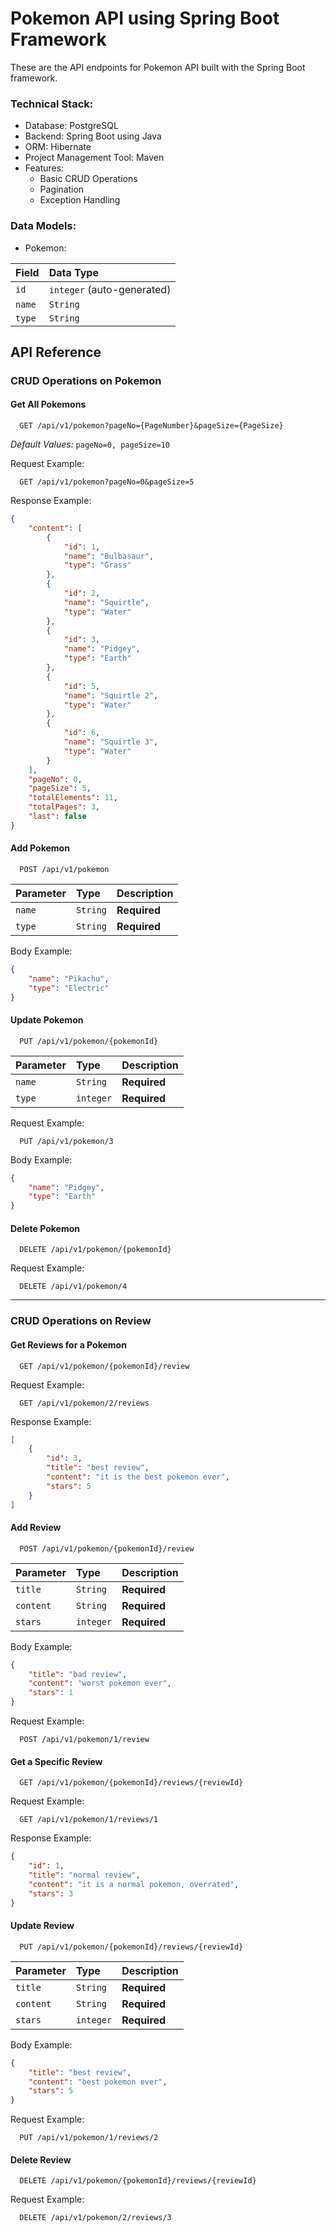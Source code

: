 # Pokemon API using Spring Boot Framework

These are the API endpoints for Pokemon API built with the Spring Boot framework.

### Technical Stack:

* Database: PostgreSQL
* Backend: Spring Boot using Java
* ORM: Hibernate
* Project Management Tool: Maven
* Features:
	- Basic CRUD Operations
	- Pagination
	- Exception Handling

### Data Models:

* Pokemon:

| Field     | Data Type  |
| :-------- | :--------- |
| `id`    | `integer` (auto-generated) |
| `name`    | `String` |
| `type`   | `String` |



## API Reference

### CRUD Operations on Pokemon

#### Get All Pokemons

```http
  GET /api/v1/pokemon?pageNo={PageNumber}&pageSize={PageSize}
```
_Default Values:_ `pageNo=0, pageSize=10`

Request Example:

```http
  GET /api/v1/pokemon?pageNo=0&pageSize=5
```

Response Example:
```json
{
	"content": [
		{
			"id": 1,
			"name": "Bulbasaur",
			"type": "Grass"
		},
		{
			"id": 2,
			"name": "Squirtle",
			"type": "Water"
		},
		{
			"id": 3,
			"name": "Pidgey",
			"type": "Earth"
		},
		{
			"id": 5,
			"name": "Squirtle 2",
			"type": "Water"
		},
		{
			"id": 6,
			"name": "Squirtle 3",
			"type": "Water"
		}
	],
	"pageNo": 0,
	"pageSize": 5,
	"totalElements": 11,
	"totalPages": 3,
	"last": false
}
```

#### Add Pokemon


```http
  POST /api/v1/pokemon
```

| Parameter | Type     | Description                       |
| :-------- | :------- | :-------------------------------- |
| `name`      | `String` | **Required** |
| `type`      | `String` | **Required** |

Body Example:

```json
{
	"name": "Pikachu",
	"type": "Electric"
}
```


#### Update Pokemon

```http
  PUT /api/v1/pokemon/{pokemonId}
```

| Parameter | Type     | Description                       |
| :-------- | :------- | :-------------------------------- |
| `name`      | `String` | **Required**  |
| `type`      | `integer` | **Required** |

Request Example:

```http
  PUT /api/v1/pokemon/3
```

Body Example:
```json
{
	"name": "Pidgey",
	"type": "Earth"
}
```

#### Delete Pokemon

```http
  DELETE /api/v1/pokemon/{pokemonId}
```

Request Example:

```http
  DELETE /api/v1/pokemon/4
```

---------------------

### CRUD Operations on Review


#### Get Reviews for a Pokemon

```http
  GET /api/v1/pokemon/{pokemonId}/review
```

Request Example:

```http
  GET /api/v1/pokemon/2/reviews
```

Response Example:
```json
[
	{
		"id": 3,
		"title": "best review",
		"content": "it is the best pokemon ever",
		"stars": 5
	}
]
```

#### Add Review

```http
  POST /api/v1/pokemon/{pokemonId}/review
```

| Parameter | Type     | Description                       |
| :-------- | :------- | :-------------------------------- |
| `title`      | `String`  | **Required**  |
| `content`    | `String`  | **Required** |
| `stars`      | `integer` | **Required** |


Body Example:
```json
{
	"title": "bad review",
	"content": "worst pokemon ever",
	"stars": 1
}
```

Request Example:

```http
  POST /api/v1/pokemon/1/review
```


#### Get a Specific Review

```http
  GET /api/v1/pokemon/{pokemonId}/reviews/{reviewId}
```

Request Example:

```http
  GET /api/v1/pokemon/1/reviews/1
```

Response Example:

```json
{
	"id": 1,
	"title": "normal review",
	"content": "it is a normal pokemon, overrated",
	"stars": 3
}
```

#### Update Review

```http
  PUT /api/v1/pokemon/{pokemonId}/reviews/{reviewId}
```

| Parameter | Type     | Description                       |
| :-------- | :------- | :-------------------------------- |
| `title`      | `String`  | **Required** |
| `content`    | `String`  | **Required** |
| `stars`      | `integer` | **Required** |


Body Example:

```json
{
	"title": "best review",
	"content": "best pokemon ever",
	"stars": 5
}
```

Request Example:

```http
  PUT /api/v1/pokemon/1/reviews/2
```

#### Delete Review

```http
  DELETE /api/v1/pokemon/{pokemonId}/reviews/{reviewId}
```

Request Example:
```http
  DELETE /api/v1/pokemon/2/reviews/3
```

